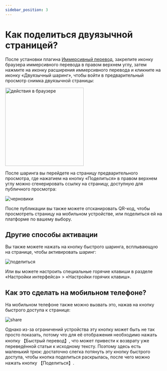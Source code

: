 ```yaml
---
sidebar_position: 3
---
```


# Как поделиться двуязычной страницей?

После установки плагина [Иммерсивный перевод](https://immersivetranslate.com/), закрепите иконку браузера иммерсивного перевода в правом верхнем углу, затем нажмите на иконку расширения иммерсивного перевода и кликните на иконку «Двуязычный шаринг», чтобы войти в предварительный просмотр снимка двуязычной страницы:

<img src="https://s.immersivetranslate.com/assets/share-web-page-demo.png" alt="действия в браузере" width="250" />

После шаринга вы перейдете на страницу предварительного просмотра, где нажатием на кнопку «Поделиться» в правом верхнем углу можно сгенерировать ссылку на страницу, доступную для публичного просмотра:

<img src="https://s.immersivetranslate.com/assets/preview.jpeg" alt="черновики" />

После публикации вы также можете отсканировать QR-код, чтобы просмотреть страницу на мобильном устройстве, или поделиться ей на платформе по вашему выбору.

## Другие способы активации

Вы также можете нажать на кнопку быстрого шаринга, всплывающую на странице, чтобы активировать шаринг:

<img src="https://s.immersivetranslate.com/assets/share-shortcut.jpeg" alt="поделиться" />

Или вы можете настроить специальные горячие клавиши в разделе «Настройки интерфейса» > «Настройки горячих клавиш».

## Как это сделать на мобильном телефоне?

На мобильном телефоне также можно вызвать это, нажав на кнопку быстрого доступа к странице:

<img src="https://s.immersivetranslate.com/assets/share-shortcut.jpeg" alt="share" />

Однако из-за ограничений устройства эту кнопку может быть не так просто показать, потому что для её отображения необходимо нажать кнопку 【Быстрый перевод】, что может привести к возврату уже переведённой статьи к исходному тексту. Поэтому здесь есть маленький трюк: достаточно слегка потянуть эту кнопку быстрого доступа, чтобы кнопка поделиться раскрылась, после чего можно нажать кнопку 【Поделиться】.